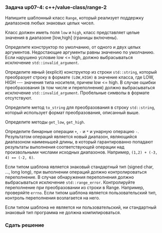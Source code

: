 ### Задача up07-4: c++/value-class/range-2

Напишите шаблонный класс `Range`, который реализует поддержку диапазонов
любых знаковых целых чисел.

Класс должен иметь поля `low` и `high`, класс представляет целые
значения в диапазоне \[low,high\] (границы включены).

Определите конструктор по умолчанию, от одного и двух целых аргументов.
Недостающие аргументы равны значению по умолчанию. Если нарушено условие
low \<= high, должно выбрасываться исключение `std::invalid_argument`.

Определите явный (explicit) конструктор из строки `std::string`, который
преобразует строку в формате `(LOW,HIGH)` в значение класса, где LOW,
HIGH --- значения типа носителя, причем low \<= high. В случае ошибки
преобразования (в том числе и переполнения) должно выбрасываться
исключение `std::invalid_argument`. Пробельные символы в формате
отсутствуют.

Определите метод `to_string` для преобразования в строку `std::string`,
который использует формат преобразования, описанный выше.

Определите методы `get_low`, `get_high`.

Определите бинарные операции `+`, `-` и `*` и унарную операцию `-`.
Результатом операций является новый диапазон, являющийся диапазоном
наименьшей длины, в который гарантированно попадают результаты
выполнения соответствующей операции над произвольными числами исходных
диапазонов. Например, `(1,2) + (-3, 4) == (-2, 6)`.

Если типом шаблона является знаковый стандартный тип (signed char, \...,
long long), при выполнении операций должно контролироваться
переполнение. В случае обнаружения переполнения должно выбрасываться
исключение `std::range_error`. Контролируйте переполнение при
преобразовании из строки в Range. Например, проверяйте `errno`. Если
типом шаблона является пользовательский тип, контроль переполнения
возлагается на него.

Если типом шаблона не является ни пользовательский, ни стандартный
знаковый тип программа не должна компилироваться.

### Сдать решение
